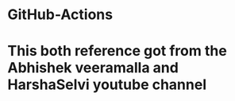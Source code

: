 # GitHub-Actions

# This both reference got from the Abhishek veeramalla and HarshaSelvi youtube channel

